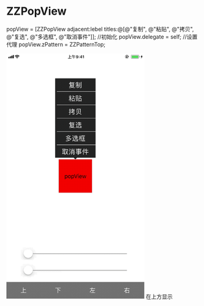 # ZZPopView
popView = [ZZPopView adjacent:lebel titles:@[@"复制", @"粘贴", @"拷贝", @"复选", @"多选框", @"取消事件"]]; //初始化
popView.delegate = self;  //设置代理
popView.zPattern = ZZPatternTop;  
    
<img width="360" height="640" src="https://github.com/leizi0124/ZZPopView/blob/master/pop.gif" alt="上部演示"/> 
        在上方显示

